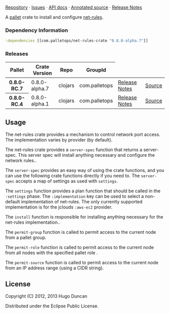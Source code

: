 [Repository](https://github.com/pallet/net-rules-crate) &#xb7;
[Issues](https://github.com/pallet/net-rules-crate/issues) &#xb7;
[API docs](http://palletops.com/net-rules-crate/0.8/api) &#xb7;
[Annotated source](http://palletops.com/net-rules-crate/0.8/annotated/uberdoc.html) &#xb7;
[Release Notes](https://github.com/pallet/net-rules-crate/blob/develop/ReleaseNotes.md)

A [pallet](http://palletops.com/) crate to install and configure
 [net-rules](http://nodejs.org).

### Dependency Information

```clj
:dependencies [[com.palletops/net-rules-crate "0.8.0-alpha.7"]]
```

### Releases

<table>
<thead>
  <tr><th>Pallet</th><th>Crate Version</th><th>Repo</th><th>GroupId</th></tr>
</thead>
<tbody>
  <tr>
    <th>0.8.0-RC.7</th>
    <td>0.8.0-alpha.7</td>
    <td>clojars</td>
    <td>com.palletops</td>
    <td><a href='https://github.com/pallet/net-rules-crate/blob/0.8.0-alpha.7/ReleaseNotes.md'>Release Notes</a></td>
    <td><a href='https://github.com/pallet/net-rules-crate/blob/0.8.0-alpha.7/'>Source</a></td>
  </tr>
  <tr>
    <th>0.8.0-RC.4</th>
    <td>0.8.0-alpha.1</td>
    <td>clojars</td>
    <td>com.palletops</td>
    <td><a href='https://github.com/pallet/net-rules-crate/blob/0.8.0-alpha.1/ReleaseNotes.md'>Release Notes</a></td>
    <td><a href='https://github.com/pallet/net-rules-crate/blob/0.8.0-alpha.1/'>Source</a></td>
  </tr>
</tbody>
</table>

## Usage

The net-rules crate provides a mechanism to control network port
access.  The implementation varies by provider (by default).

The net-rules crate provides a `server-spec` function that returns a
server-spec. This server spec will install anything necessary and
configure the network rules..

The `server-spec` provides an easy way of using the crate functions,
and you can use the following crate functions directly if you need to.
The `server-spec` accepts a map of settings as used with `settings`.

The `settings` function provides a plan function that should be called
in the `:settings` phase.  The `:implementation` key can be used to
select a non-default implementation of net-rules.  The only currently
supported implementation is for the jclouds `:aws-ec2` provider.

The `install` function is responsible for installing anything
necessary for the net-rules implementation..

The `permit-group` function is called to permit access to the current
node from a pallet group.

The `permit-role` function is called to permit access to the current
node from all nodes with the specified pallet role .

The `permit-source` function is called to permit access to the current
node from an IP address range (using a CIDR string).

## License

Copyright (C) 2012, 2013 Hugo Duncan

Distributed under the Eclipse Public License.
